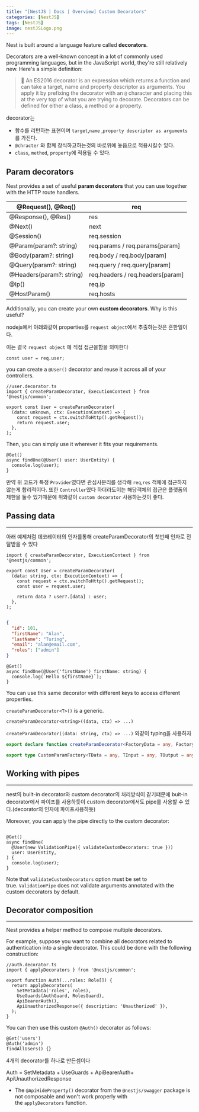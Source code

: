 ```yaml
---
title: "[NestJS | Docs | Overview] Custom Decorators"
categories: [NestJS]
tags: [NestJS]
image: nestJSLogo.png
---
```


Nest is built around a language feature called **decorators**.

Decorators are a well-known concept in a lot of commonly used programming languages, but in the JavaScript world, they're still relatively new. Here's a simple definition:

>
>📌 An ES2016 decorator is an expression which returns a function and can take a target, name and property descriptor as arguments. You apply it by prefixing the decorator with an `@` character and placing this at the very top of what you are trying to decorate. Decorators can be defined for either a class, a method or a property.

decorator는

- 함수를 리턴하는 표현이며  `target`,`name` ,`property descriptor as arguments` 를 가진다.
- `@chracter` 와 함께 장식하고하는것의 바로위에 놓음으로 적용시킬수 있다.
- `class`, `method`, `property`에 적용될 수 있다.

## Param decorators

Nest provides a set of useful **param decorators** that you can use together with the HTTP route handlers.

| @Request(), @Req() | req |
| --- | --- |
| @Response(), @Res() | res |
| @Next() | next |
| @Session() | req.session |
| @Param(param?: string) | req.params / req.params[param] |
| @Body(param?: string) | req.body / req.body[param] |
| @Query(param?: string) | req.query / req.query[param] |
| @Headers(param?: string) | req.headers / req.headers[param] |
| @Ip() | req.ip |
| @HostParam() | req.hosts |

Additionally, you can create your own **custom decorators**. Why is this useful?

nodejs에서 아래와같이 properties를 `request object`에서 추출하는것은 흔한일이다.

이는 결국 `request object` 에 직접 접근을함을 의미한다

```tsx
const user = req.user;
```

you can create a `@User()` decorator and reuse it across all of your controllers.

```tsx
//user.decorator.ts
import { createParamDecorator, ExecutionContext } from '@nestjs/common';

export const User = createParamDecorator(
  (data: unknown, ctx: ExecutionContext) => {
    const request = ctx.switchToHttp().getRequest();
    return request.user;
  },
);
```

Then, you can simply use it wherever it fits your requirements.

```tsx
@Get()
async findOne(@User() user: UserEntity) {
  console.log(user);
}

```

만약 위 코드가 특정 `Provider`였다면 관심사분리를 생각해 `req`,`res` 객체에 접근하지 않는게 합리적이다. 또한 `Controller`였다 하더라도이는 해당객체의 접근은 플랫폼의 제한을 둘수 있기때문에 위와같이 `custom decorator` 사용하는것이 좋다.

## Passing data

---

아래 예제처럼 데코레이터의 인자를통해  createParamDecorator의 첫번째 인자로 전달받을 수 있다

```tsx
import { createParamDecorator, ExecutionContext } from '@nestjs/common';

export const User = createParamDecorator(
  (data: string, ctx: ExecutionContext) => {
    const request = ctx.switchToHttp().getRequest();
    const user = request.user;

    return data ? user?.[data] : user;
  },
);
```

```json

{
  "id": 101,
  "firstName": "Alan",
  "lastName": "Turing",
  "email": "alan@email.com",
  "roles": ["admin"]
}
```

```tsx
@Get()
async findOne(@User('firstName') firstName: string) {
  console.log(`Hello ${firstName}`);
}
```

You can use this same decorator with different keys to access different properties.

`createParamDecorator<T>()` is a generic.

`createParamDecorator<string>((data, ctx) => ...)`

`createParamDecorator((data: string, ctx) => ...)` 와같이 typing을 사용하자

```ts
export declare function createParamDecorator<FactoryData = any, FactoryInput = any, FactoryOutput = any>(factory: CustomParamFactory<FactoryData, FactoryInput, FactoryOutput>, enhancers?: ParamDecoratorEnhancer[]): (...dataOrPipes: (Type<PipeTransform> | PipeTransform | FactoryData)[]) => ParameterDecorator;

export type CustomParamFactory<TData = any, TInput = any, TOutput = any> = (data: TData, input: TInput) => TOutput;
```

## Working with pipes

---

nest의 built-in decorator와 custom decorator의 처리방식이 같기떄문에  buit-in decorator에서 파이프를 사용하듯이 custom decorator에서도 pipe를 사용할 수 있다.(decorator의 인자에 파이프사용하듯)

Moreover, you can apply the pipe directly to the custom decorator:

```tsx

@Get()
async findOne(
  @User(new ValidationPipe({ validateCustomDecorators: true }))
  user: UserEntity,
) {
  console.log(user);
}
```

Note that `validateCustomDecorators` option must be set to true. `ValidationPipe` does not validate arguments annotated with the custom decorators by default.

## Decorator composition

---

Nest provides a helper method to compose multiple decorators.

For example, suppose you want to combine all decorators related to authentication into a single decorator. This could be done with the following construction:

```tsx
//auth.decorator.ts
import { applyDecorators } from '@nestjs/common';

export function Auth(...roles: Role[]) {
  return applyDecorators(
    SetMetadata('roles', roles),
    UseGuards(AuthGuard, RolesGuard),
    ApiBearerAuth(),
    ApiUnauthorizedResponse({ description: 'Unauthorized' }),
  );
}
```

You can then use this custom `@Auth()` decorator as follows:

```tsx
@Get('users')
@Auth('admin')
findAllUsers() {}

```

4개의 decorator를 하나로 만든셈이다

Auth = SetMetadata + UseGuards + ApiBearerAuth+ ApiUnauthorizedResponse

- The `@ApiHideProperty()` decorator from the `@nestjs/swagger` package is not composable and won't work properly with the `applyDecorators` function.
